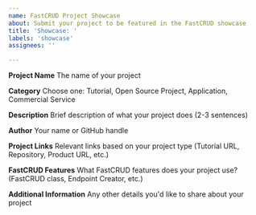 ```yaml
---
name: FastCRUD Project Showcase
about: Submit your project to be featured in the FastCRUD showcase
title: 'Showcase: '
labels: 'showcase'
assignees: ''

---
```


**Project Name**
The name of your project

**Category**
Choose one: Tutorial, Open Source Project, Application, Commercial Service

**Description**
Brief description of what your project does (2-3 sentences)

**Author**
Your name or GitHub handle

**Project Links**
Relevant links based on your project type (Tutorial URL, Repository, Product URL, etc.)

**FastCRUD Features**
What FastCRUD features does your project use? (FastCRUD class, Endpoint Creator, etc.)

**Additional Information**
Any other details you'd like to share about your project